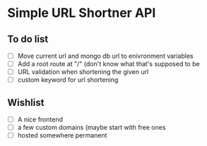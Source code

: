 # Simple URL Shortner API

## To do list

- [ ] Move current url and mongo db url to enivronment variables
- [ ] Add a root route at "/" (don't know what that's supposed to be
- [ ] URL validation when shortening the given url
- [ ] custom keyword for url shortening

## Wishlist
- [ ] A nice frontend
- [ ] a few custom domains (maybe start with free ones
- [ ] hosted somewhere permanent
